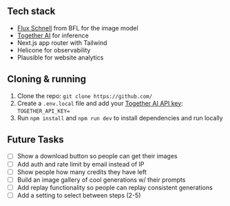 ## Tech stack

- [Flux Schnell](https://www.dub.sh/together-flux/) from BFL for the image model 
- [Together AI](https://www.dub.sh/together-ai) for inference
- Next.js app router with Tailwind
- Helicone for observability
- Plausible for website analytics

## Cloning & running

1. Clone the repo: `git clone https://github.com/`
2. Create a `.env.local` file and add your [Together AI API key](https://www.dub.sh/together-ai): `TOGETHER_API_KEY=`
3. Run `npm install` and `npm run dev` to install dependencies and run locally

## Future Tasks

- [ ] Show a download button so people can get their images
- [ ] Add auth and rate limit by email instead of IP
- [ ] Show people how many credits they have left
- [ ] Build an image gallery of cool generations w/ their prompts
- [ ] Add replay functionality so people can replay consistent generations
- [ ] Add a setting to select between steps (2-5)
